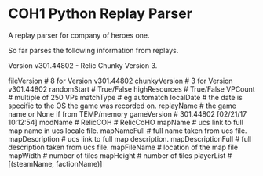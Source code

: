 # COH1 Python Replay Parser
 A replay parser for company of heroes one. 

So far parses the following information from replays.

Version v301.44802 - Relic Chunky Version 3.

fileVersion         # 8 for Version v301.44802
chunkyVersion       # 3 for Version v301.44802
randomStart         # True/False
highResources       # True/False
VPCount             # multiple of 250 VPs
matchType           # eg automatch
localDate           # the date is specific to the OS the game was recorded on.
replayName          # the game name or None if from TEMP/memory
gameVersion         # 301.44802 [02/21/17 10:12:54]
modName             # RelicCOH # RelicCoHO
mapName             # ucs link to full map name in ucs locale file.
mapNameFull         # full name taken from ucs file.
mapDescription      # ucs link to full map description.
mapDescriptionFull  # full description taken from ucs file.
mapFileName         # location of the map file 
mapWidth            # number of tiles
mapHeight           # number of tiles
playerList          # [(steamName, factionName)]
